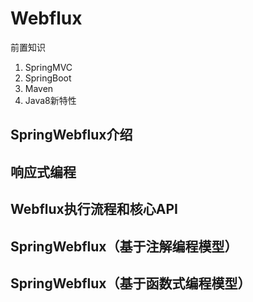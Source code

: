 # Webflux

前置知识

1. SpringMVC
2. SpringBoot
3. Maven
4. Java8新特性

## SpringWebflux介绍









## 响应式编程







## Webflux执行流程和核心API













## SpringWebflux（基于注解编程模型）

















## SpringWebflux（基于函数式编程模型）

























































